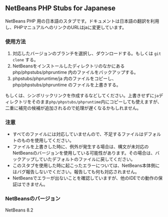 ## NetBeans PHP Stubs for Japanese

NetBeans PHP 用の日本語のスタブです。ドキュメントは日本語の翻訳を利用し、PHPマニュアルへのリンクのURLはjaに変更しています。

### 使用方法

1. 対応したバージョンのブランチを選択し、ダウンロードする。もしくは `git clone` する。
2. NetBeansをインストールしたディレクトリのなかにある php/phpstubs/phpruntime 内のファイルをバックアップする。
3. phpstubs/phpruntime/ja 内のファイルをコピーし、 php/phpstubs/phpruntime のファイルを上書きする。

もしくは、シンボリックリンクを作成するなどしてください。上書きせずに`ja`ディレクトリをそのまま`php/phpstubs/phpruntime`内にコピーしても使えますが、二重に補完の候補が追加されるので処理が遅くなるかもしれません。

### 注意

- すべてのファイルには対応していませんので、不足するファイルはデフォルトのものを使用してください。
- ファイルを上書きした時に、例外が発生する場合は、構文が未対応のNetBeansのバージョンを使用している可能性があります。その場合は、バックアップしていたデフォルトのファイルに戻してください。
- このスタブを使用した時に起こったエラーについては、NetBeans本体側にはバグ報告しないでください。報告しても何も対応されません。
- NetBeansでエラーが出ないことを確認していますが、他のIDEでの動作の保証はできません。

### NetBeansのバージョン

NetBeans 8.2
